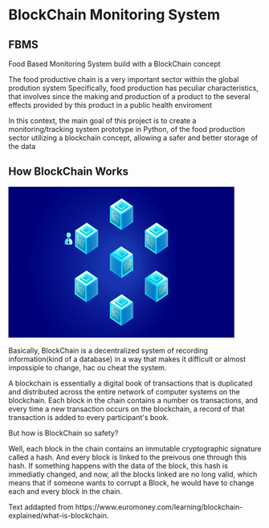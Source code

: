 <h1>BlockChain Monitoring System</h1>

<h2>FBMS</h2>

<p>Food Based Monitoring System build with a BlockChain concept</p>


<p>The food productive chain is a very important sector within the global prodution system Specifically, food production has peculiar characteristics, that involves since the making and production of a product to the several effects provided by this product in a public health enviroment</p>

<p>In this context, the main goal of this project is to create a monitoring/tracking system prototype in Python, of the food production sector utilizing a blockchain concept, allowing a safer and better storage of the data </p>

<h2>How BlockChain Works</h2>

<!-- ![BlockChain Model](https://github.com/nicolasmnl/BlockChain_Monitoring_System/blob/main/readme_images/BlockChain.gif) -->

<img src="https://github.com/nicolasmnl/BlockChain_Monitoring_System/blob/main/readme_images/BlockChain.gif" width="450" height="300">


<p>Basically, BlockChain is a decentralized system of recording information(kind of a database) in a way that makes it difficult or almost impossiple to change, hac ou cheat the system.</p>

<p>A blockchain is essentially a digital book of transactions that is duplicated and distributed across the entire network of computer systems on the blockchain. Each block in the chain contains a number os transactions, and every time a new transaction occurs on the blockchain, a record of that transaction is added to every participant's book.</p>


<p>But how is BlockChain so safety?</p>
<p>Well, each block in the chain contains an immutable cryptographic signature called a hash. And every block is linked to the preivous one through this hash. If something happens with the data of the block, this hash is immediatly changed, and now, all the blocks linked are no long valid, which means that if someone wants to corrupt a Block, he would have to change each and every block in the chain.</p>

<p>Text addapted from https://www.euromoney.com/learning/blockchain-explained/what-is-blockchain.</p>